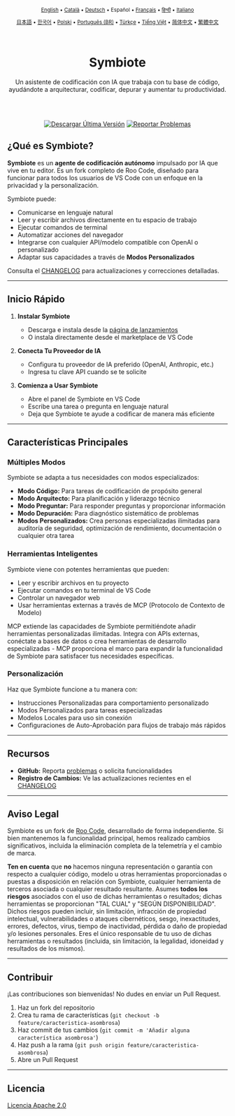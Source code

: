 <div align="center">
<sub>

[English](../../README.md) • [Català](../../locales/ca/README.md) • [Deutsch](../../locales/de/README.md) • Español • [Français](../../locales/fr/README.md) • [हिन्दी](../../locales/hi/README.md) • [Italiano](../../locales/it/README.md)

</sub>
<sub>

[日本語](../../locales/ja/README.md) • [한국어](../../locales/ko/README.md) • [Polski](../../locales/pl/README.md) • [Português (BR)](../../locales/pt-BR/README.md) • [Türkçe](../../locales/tr/README.md) • [Tiếng Việt](../../locales/vi/README.md) • [简体中文](../../locales/zh-CN/README.md) • [繁體中文](../../locales/zh-TW/README.md)

</sub>
</div>
<br>
<div align="center">
  <h1>Symbiote</h1>
  <p>Un asistente de codificación con IA que trabaja con tu base de código, ayudándote a arquitecturar, codificar, depurar y aumentar tu productividad.</p>

</div>
<br>
<br>

<div align="center">

<a href="https://github.com/RepairYourTech/Symbiote/releases" target="_blank"><img src="https://img.shields.io/badge/Descargar%20Última%20Versión-blue?style=for-the-badge&logo=github&logoColor=white" alt="Descargar Última Versión"></a>
<a href="https://github.com/RepairYourTech/Symbiote/issues" target="_blank"><img src="https://img.shields.io/badge/Reportar%20Problemas-red?style=for-the-badge&logo=github&logoColor=white" alt="Reportar Problemas"></a>

</div>

## ¿Qué es Symbiote?

**Symbiote** es un **agente de codificación autónomo** impulsado por IA que vive en tu editor. Es un fork completo de Roo Code, diseñado para funcionar para todos los usuarios de VS Code con un enfoque en la privacidad y la personalización.

Symbiote puede:

- Comunicarse en lenguaje natural
- Leer y escribir archivos directamente en tu espacio de trabajo
- Ejecutar comandos de terminal
- Automatizar acciones del navegador
- Integrarse con cualquier API/modelo compatible con OpenAI o personalizado
- Adaptar sus capacidades a través de **Modos Personalizados**

Consulta el [CHANGELOG](../../CHANGELOG.md) para actualizaciones y correcciones detalladas.

---

## Inicio Rápido

1. **Instalar Symbiote**

    - Descarga e instala desde la [página de lanzamientos](https://github.com/RepairYourTech/Symbiote/releases)
    - O instala directamente desde el marketplace de VS Code

2. **Conecta Tu Proveedor de IA**

    - Configura tu proveedor de IA preferido (OpenAI, Anthropic, etc.)
    - Ingresa tu clave API cuando se te solicite

3. **Comienza a Usar Symbiote**
    - Abre el panel de Symbiote en VS Code
    - Escribe una tarea o pregunta en lenguaje natural
    - Deja que Symbiote te ayude a codificar de manera más eficiente

---

## Características Principales

### Múltiples Modos

Symbiote se adapta a tus necesidades con modos especializados:

- **Modo Código:** Para tareas de codificación de propósito general
- **Modo Arquitecto:** Para planificación y liderazgo técnico
- **Modo Preguntar:** Para responder preguntas y proporcionar información
- **Modo Depuración:** Para diagnóstico sistemático de problemas
- **Modos Personalizados:** Crea personas especializadas ilimitadas para auditoría de seguridad, optimización de rendimiento, documentación o cualquier otra tarea

### Herramientas Inteligentes

Symbiote viene con potentes herramientas que pueden:

- Leer y escribir archivos en tu proyecto
- Ejecutar comandos en tu terminal de VS Code
- Controlar un navegador web
- Usar herramientas externas a través de MCP (Protocolo de Contexto de Modelo)

MCP extiende las capacidades de Symbiote permitiéndote añadir herramientas personalizadas ilimitadas. Integra con APIs externas, conéctate a bases de datos o crea herramientas de desarrollo especializadas - MCP proporciona el marco para expandir la funcionalidad de Symbiote para satisfacer tus necesidades específicas.

### Personalización

Haz que Symbiote funcione a tu manera con:

- Instrucciones Personalizadas para comportamiento personalizado
- Modos Personalizados para tareas especializadas
- Modelos Locales para uso sin conexión
- Configuraciones de Auto-Aprobación para flujos de trabajo más rápidos

---

## Recursos

- **GitHub:** Reporta [problemas](https://github.com/RepairYourTech/Symbiote/issues) o solicita funcionalidades
- **Registro de Cambios:** Ve las actualizaciones recientes en el [CHANGELOG](../../CHANGELOG.md)

---

## Aviso Legal

Symbiote es un fork de [Roo Code](https://github.com/RooVetGit/Roo-Code), desarrollado de forma independiente. Si bien mantenemos la funcionalidad principal, hemos realizado cambios significativos, incluida la eliminación completa de la telemetría y el cambio de marca.

**Ten en cuenta** que **no** hacemos ninguna representación o garantía con respecto a cualquier código, modelo u otras herramientas proporcionadas o puestas a disposición en relación con Symbiote, cualquier herramienta de terceros asociada o cualquier resultado resultante. Asumes **todos los riesgos** asociados con el uso de dichas herramientas o resultados; dichas herramientas se proporcionan "TAL CUAL" y "SEGÚN DISPONIBILIDAD". Dichos riesgos pueden incluir, sin limitación, infracción de propiedad intelectual, vulnerabilidades o ataques cibernéticos, sesgo, inexactitudes, errores, defectos, virus, tiempo de inactividad, pérdida o daño de propiedad y/o lesiones personales. Eres el único responsable de tu uso de dichas herramientas o resultados (incluida, sin limitación, la legalidad, idoneidad y resultados de los mismos).

---

## Contribuir

¡Las contribuciones son bienvenidas! No dudes en enviar un Pull Request.

1. Haz un fork del repositorio
2. Crea tu rama de características (`git checkout -b feature/caracteristica-asombrosa`)
3. Haz commit de tus cambios (`git commit -m 'Añadir alguna característica asombrosa'`)
4. Haz push a la rama (`git push origin feature/caracteristica-asombrosa`)
5. Abre un Pull Request

---

## Licencia

[Licencia Apache 2.0](../../LICENSE)
